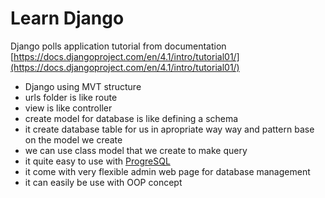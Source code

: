 # Learn Django

Django polls application tutorial from documentation
[https://docs.djangoproject.com/en/4.1/intro/tutorial01/](https://docs.djangoproject.com/en/4.1/intro/tutorial01/)

- Django using MVT structure
- urls folder is like route
- view is like controller
- create model for database is like defining a schema
- it create database table for us in apropriate way way and pattern base on the model we create
- we can use class model that we create to make query
- it quite easy to use with [ProgreSQL](https://www.postgresql.org/)
- it come with very flexible admin web page for database management
- it can easily be use with OOP concept

